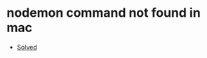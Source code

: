 # nodemon command not found in mac
- [Solved](https://medium.com/@lampubolep/bash-nodemon-command-not-found-a41a39067b98)